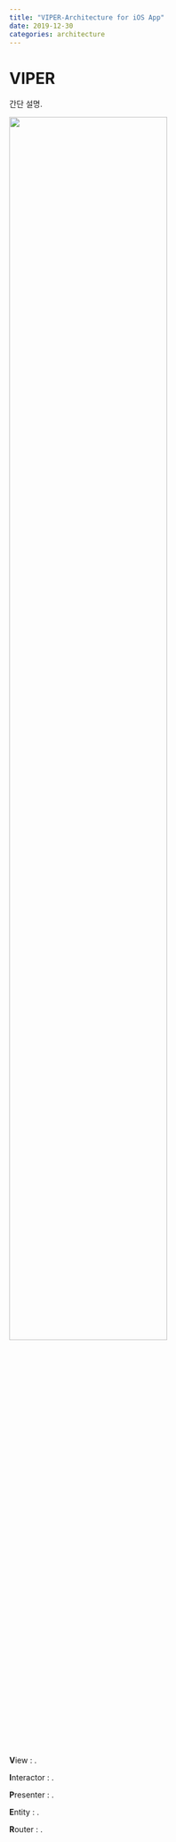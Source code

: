 ```yaml
---
title: "VIPER-Architecture for iOS App"
date: 2019-12-30
categories: architecture
---
```


VIPER
=============
간단 설명.

<img src="https://user-images.githubusercontent.com/13878364/72040913-63ba1980-32ed-11ea-9a63-b0d8404e4e22.png" width="75%">



**V**iew : .

**I**nteractor : .

**P**resenter : .

**E**ntity : .

**R**outer : .
